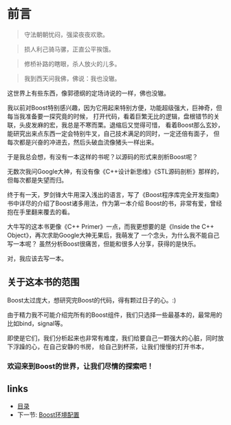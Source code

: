 # 前言


> 守法朝朝忧闷，强梁夜夜欢歌。

> 损人利己骑马骡，正直公平挨饿。

> 修桥补路的瞎眼，杀人放火的儿多。

> 我到西天问我佛，佛说：我也没辙。

这世界上有些东西，像郭德纲的定场诗说的一样，佛也没辙。

我以前对Boost特别感兴趣，因为它用起来特别方便，功能超级强大，巨神奇，但每当我准备要一探究竟的时候，
打开代码，看着巨繁无比的逻辑，盘根错节的关联，头皮发麻的宏，我总是不寒而栗。退缩后又觉得可惜，
看着Boost那么玄妙，能研究出来点东西一定会特别牛叉，自己技术满足的同时，一定还倍有面子，
但每次都是兴奋的冲进去，然后头破血流像猪头一样出来。

于是我总会想，有没有一本这样的书呢？以源码的形式来剖析Boost呢？

无数次我问Google大神，有没有像《C++设计新思维》《STL源码剖析》那样的，但每次都是失望而归。


终于有一天，罗剑锋大牛用深入浅出的语言，写了《Boost程序库完全开发指南》书中详尽的介绍了Boost诸多用法，作为第一本介绍
Boost的书，非常有爱，曾经抱在手里翻来覆去的看。

大牛写的这本书更像《C++ Primer》一点，而我更想要的是《Inside the C++ Object》，再次求助Google大神无果后，我萌发了
一个念头，为什么我不能自己写一本呢？ 虽然分析Boost很痛苦，但能和很多人分享，获得的是快乐。

对，我应该去写一本。

## 关于这本书的范围

Boost太过庞大，想研究完Boost的代码，得有颗过日子的心。:)

由于精力我不可能介绍完所有的Boost组件，我们只选择一些最基本的，最常用的比如bind，signal等。

即使是它们，我们分析起来也非常有难度，我们给要自己一颗强大的心脏，同时放下浮躁的心，在自己安静的书房，
给自己到杯茶，让我们慢慢的打开书本，



### 欢迎来到Boost的世界，让我们尽情的探索吧！


## links
  * [目录](<content.md>)
  * 下一节: [Boost环境配置](<01.01.环境配置.md>)

